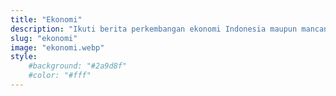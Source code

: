 ```yaml
---
title: "Ekonomi"
description: "Ikuti berita perkembangan ekonomi Indonesia maupun mancanegara, tips bisnis, pertanian dan update lainnya"
slug: "ekonomi"
image: "ekonomi.webp"
style:
    #background: "#2a9d8f"
    #color: "#fff"
---
```

